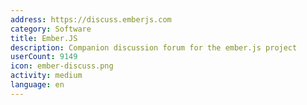 ```yaml
---
address: https://discuss.emberjs.com
category: Software
title: Ember.JS
description: Companion discussion forum for the ember.js project
userCount: 9149
icon: ember-discuss.png
activity: medium
language: en
---
```

